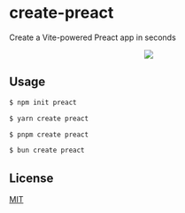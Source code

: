 # create-preact

Create a Vite-powered Preact app in seconds

<p align="center">
  <img src="https://github.com/preactjs/create-preact/blob/master/media/demo.gif?raw=true">
</p>

## Usage

```sh
$ npm init preact

$ yarn create preact

$ pnpm create preact

$ bun create preact
```

## License

[MIT](https://github.com/preactjs/create-preact/blob/master/LICENSE)
